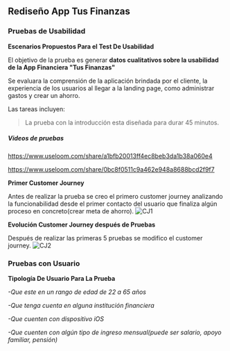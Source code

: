 ## Rediseño App Tus Finanzas
### Pruebas de Usabilidad

**Escenarios Propuestos Para el Test De Usabilidad**

El objetivo de la prueba es generar **datos cualitativos sobre la usabilidad de la App Financiera "Tus Finanzas"**

Se evaluara la comprensión de la aplicación brindada por el cliente, la experiencia de los usuarios al llegar a la landing page,
como administrar gastos y crear un ahorro.

Las tareas incluyen:

> La prueba con la introducción esta diseñada para durar 45 minutos.

##### Videos de pruebas
https://www.useloom.com/share/a1bfb20013ff4ec8beb3da1b38a060e4

https://www.useloom.com/share/0bc8f0511c9a462e948a8688bcd2f9f7

**Primer Customer Journey**

Antes de realizar la prueba se creo el primero customer journey analizando la funcionabilidad desde el primer contacto del usuario que finaliza
algún proceso en concreto(crear meta de ahorro).
![CJ1](https://i.imgur.com/V1Uo4DD.jpg)

**Evolución Customer Journey después de Pruebas**

Después de realizar las primeras 5 pruebas se modifico el customer journey.
![CJ2](https://i.imgur.com/mdIodns.jpg)

### Pruebas con Usuario
**Tipología De Usuario Para La Prueba**

*-Que este en un rango de edad de 22 a 65 años*

*-Que tenga cuenta en alguna institución financiera*

*-Que cuenten con dispositivo iOS*

*-Que cuenten con algún tipo de ingreso mensual(puede ser salario, apoyo familiar, pensión)*
